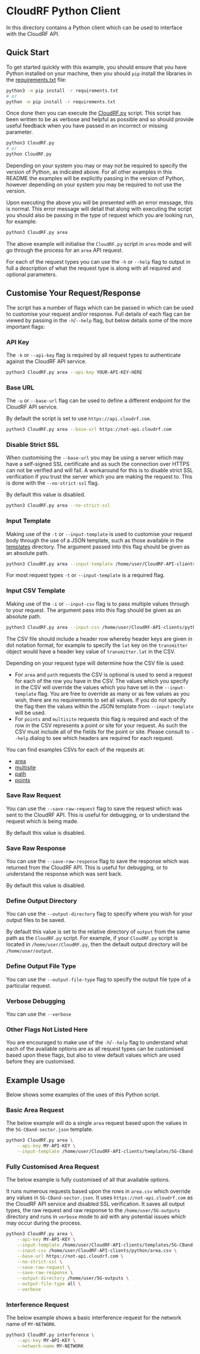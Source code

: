 # CloudRF Python Client

In this directory contains a Python client which can be used to interface with the CloudRF API.

## Quick Start

To get started quickly with this example, you should ensure that you have Python installed on your machine, then you should `pip` install the libraries in the [requirements.txt](requirements.txt) file:

```bash
python3 -m pip install -r requirements.txt
# or
python -m pip install -r requirements.txt
```

Once done then you can execute the [CloudRF.py](CloudRF.py) script. This script has been written to be as verbose and helpful as possible and so should provide useful feedback when you have passed in an incorrect or missing parameter.

```bash
python3 CloudRF.py
# or
python CloudRF.py
```

Depending on your system you may or may not be required to specify the version of Python, as indicated above. For all other examples in this README the examples will be explicitly passing in the version of Python, however depending on your system you may be required to not use the version.

Upon executing the above you will be presented with an error message, this is normal. This error message will detail that along with executing the script you should also be passing in the type of request which you are looking run, for example:

```bash
python3 CloudRF.py area
```

The above example will initialise the `CloudRF.py` script in `area` mode and will go through the process for an `area` API request.

For each of the request types you can use the `-h` or `--help` flag to output in full a description of what the request type is along with all required and optional parameters.

## Customise Your Request/Response

The script has a number of flags which can be passed in which can be used to customise your request and/or response. Full details of each flag can be viewed by passing in the `-h`/`--help` flag, but below details some of the more important flags:

### API Key

The `-k` or `--api-key` flag is required by all request types to authenticate against the CloudRF API service.

```bash
python3 CloudRF.py area --api-key YOUR-API-KEY-HERE
```

### Base URL

The `-u` or `--base-url` flag can be used to define a different endpoint for the CloudRF API service.

By default the script is set to use `https://api.cloudrf.com`.

```bash
python3 CloudRF.py area --base-url https://not-api.cloudrf.com
```

### Disable Strict SSL

When customising the `--base-url` you may be using a server which may have a self-signed SSL certificate and as such the connection over HTTPS can not be verified and will fail. A workaround for this is to disable strict SSL verification if you trust the server which you are making the request to. This is done with the `--no-strict-ssl` flag.

By default this value is disabled.

```bash
python3 CloudRF.py area --no-strict-ssl
```

### Input Template

Making use of the `-t` or `--input-template` is used to customise your request body through the use of a JSON template, such as those available in the [templates](../templates/) directory. The argument passed into this flag should be given as an absolute path.

```bash
python3 CloudRF.py area --input-template /home/user/CloudRF-API-clients/templates/5G-CBand-sector.json
```

For most request types `-t` or `--input-template` is a required flag.

### Input CSV Template

Making use of the `-i` or `--input-csv` flag is to pass multiple values through to your request. The argument pass into this flag should be given as an absolute path.

```bash
python3 CloudRF.py area --input-csv /home/user/CloudRF-API-clients/python/area.csv
```

The CSV file should include a header row whereby header keys are given in dot notation format, for example to specify the `lat` key on the `transmitter` object would have a header key value of `transmitter.lat` in the CSV.

Depending on your request type will determine how the CSV file is used:

- For `area` and `path` requests the CSV is optional is used to send a request for each of the row you have in the CSV. The values which you specify in the CSV will override the values which you have set in the `--input-template` flag. You are free to override as many or as few values as you wish, there are no requirements to set all values. If you do not specify the flag then the values within the JSON template from `--input-template` will be used.
- For `points` and `multisite` requests this flag is required and each of the row in the CSV represents a point or site for your request. As such the CSV must include all of the fields for the point or site. Please consult to `--help` dialog to see which headers are required for each request.

You can find examples CSVs for each of the requests at:

- [area](area.csv)
- [multisite](multisite.csv)
- [path](path.csv)
- [points](points.csv)

### Save Raw Request

You can use the `--save-raw-request` flag to save the request which was sent to the CloudRF API. This is useful for debugging, or to understand the request which is being made.

By default this value is disabled.

### Save Raw Response

You can use the `--save-raw-response` flag to save the response which was returned from the CloudRF API. This is useful for debugging, or to understand the response which was sent back.

By default this value is disabled.

### Define Output Directory

You can use the `--output-directory` flag to specify where you wish for your output files to be saved.

By default this value is set to the relative directory of `output` from the same path as the `CloudRF.py` script. For example, if your `CloudRF.py` script is located in `/home/user/CloudRF.py`, then the default output directory will be `/home/user/output`.

### Define Output File Type

You can use the `--output-file-type` flag to specify the output file type of a particular request. 

### Verbose Debugging

You can use the `--verbose` 

### Other Flags Not Listed Here

You are encouraged to make use of the `-h`/`--help` flag to understand what each of the available options are as all request types can be customised based upon these flags, but also to view default values which are used before they are customised.

## Example Usage

Below shows some examples of the uses of this Python script.

### Basic Area Request

The below example will do a single `area` request based upon the values in the `5G-CBand-sector.json` template.

```bash
python3 CloudRF.py area \
    --api-key MY-API-KEY \
    --input-template /home/user/CloudRF-API-clients/templates/5G-CBand-sector.json
```

### Fully Customised Area Request

The below example is fully customised of all that available options. 

It runs numerous requests based upon the rows in `area.csv` which override any values in `5G-CBand-sector.json`. It uses `https://not-api.cloudrf.com` as the CloudRF API service and disabled SSL verification. It saves all output types, the raw request and raw response to the `/home/user/5G-outputs` directory and runs in `verbose` mode to aid with any potential issues which may occur during the process.

```bash
python3 CloudRF.py area \
    --api-key MY-API-KEY \
    --input-template /home/user/CloudRF-API-clients/templates/5G-CBand-sector.json \
    --input-csv /home/user/CloudRF-API-clients/python/area.csv \
    --base-url https://not-api.cloudrf.com \
    --no-strict-ssl \
    --save-raw-request \
    --save-raw-response \
    --output-directory /home/user/5G-outputs \
    --output-file-type all \
    --verbose
```

### Interference Request

The below example shows a basic interference request for the network name of `MY-NETWORK`.

```bash
python3 CloudRF.py interference \
    --api-key MY-API-KEY \
    --network-name MY-NETWORK
```
